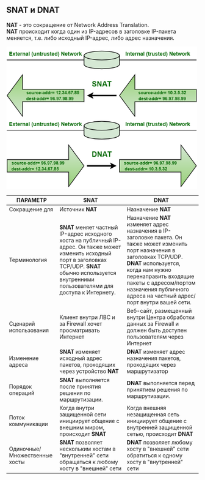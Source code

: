 ## **SNAT** и **DNAT**

**NAT** - это сокращение от Network Address Translation.  
**NAT** происходит когда один из IP-адресов в заголовке IP-пакета меняется, т.е. либо исходный IP-адрес, либо адрес назначения.  

<img src="../misc/images/nat.png" alt="network_route" width="500"/>

ПАРАМЕТР|	**SNAT**|	**DNAT**
---------|----------|-----------
Сокращение для |Источник **NAT**|Назначение **NAT**  
Терминология|**SNAT** меняет частный IP-адрес исходного хоста на публичный IP-адрес. Он также может изменить исходный порт в заголовках TCP/UDP. **SNAT** обычно используется внутренними пользователями для доступа к Интернету. |Назначение **NAT** изменяет адрес назначения в IP-заголовке пакета. Он также может изменить порт назначения в заголовках TCP/UDP. **DNAT** используется, когда нам нужно перенаправить входящие пакеты с адресом/портом назначения публичного адреса на частный адрес/порт внутри вашей сети.
Сценарий использования |Клиент внутри ЛВС и за Firewall хочет просматривать Интернет|Веб-сайт, размещенный внутри Центра обработки данных за Firewall и должен быть доступен пользователям через Интернет
Изменение адреса|**SNAT** изменяет исходный адрес пакетов, проходящих через устройство **NAT**|**DNAT** изменяет адрес назначения пакетов, проходящих через маршрутизатор
Порядок операций|**SNAT** выполняется после принятия решения по маршрутизации.|**DNAT** выполняется перед принятием решения по маршрутизации.
Поток коммуникации|Когда внутри защищенной сети инициирует общение с внешним миром, происходит **SNAT**|Когда внешняя незащищенная сеть инициирует общение с внутренней защищенной сетью, происходит **DNAT**
Одиночные/Множественные хосты|**SNAT** позволяет нескольким хостам в "внутренней" сети обращаться к любому хосту в "внешней" сети|**DNAT** позволяет любому хосту в "внешней" сети обратиться к одному хосту в "внутренней" сети
